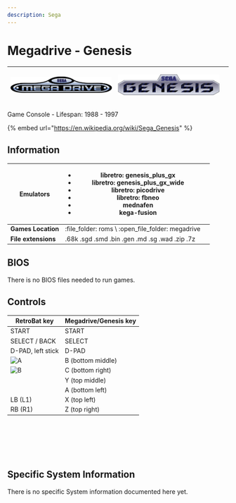 ```yaml
---
description: Sega
---
```


# Megadrive - Genesis

| <p></p><p><img src="https://raw.githubusercontent.com/fabricecaruso/es-theme-carbon/5149a33eed46b2af638b06119397d4023b75131f/art/logos/megadrive.svg" alt="" data-size="original"></p> | <p></p><p><img src="https://raw.githubusercontent.com/fabricecaruso/es-theme-carbon/5149a33eed46b2af638b06119397d4023b75131f/art/logos/genesis.svg" alt="" data-size="original"></p> |   |
| ---------------------------------------------------------------------------------------------------------------------------------------------- | ---------------------------------------------------------------------------------------------------------------------------------- | - |

Game Console - Lifespan: 1988 - 1997

{% embed url="https://en.wikipedia.org/wiki/Sega_Genesis" %}

## Information

| **Emulators**       | <ul><li>libretro: genesis_plus_gx</li><li>libretro: genesis_plus_gx_wide</li><li>libretro: picodrive</li><li>libretro: fbneo</li><li>mednafen</li><li>kega-fusion</li></ul> |   |
| ------------------- | --------------------------------------------------------------------------------------------------------------------------------------------------------------------------- | - |
| **Games Location**  | :file\_folder: roms \ :open\_file\_folder: megadrive                                                                                                                        |   |
| **File extensions** | .68k .sgd .smd .bin .gen .md .sg .wad .zip .7z                                                                                                                              |   |

## BIOS

There is no BIOS files needed to run games.

## Controls

| RetroBat key                                                                           | Megadrive/Genesis key |
| -------------------------------------------------------------------------------------- | --------------------- |
| START                                                                                  | START                 |
| SELECT / BACK                                                                          | SELECT                |
| D-PAD, left stick                                                                      | D-PAD                 |
| ![A](<../../../.gitbook/assets/image (1) (2) (1).png>)                                 | B (bottom middle)     |
| ![B](<../../../.gitbook/assets/image (4) (1).png>)                                     | C (bottom right)      |
| <img src="../../../.gitbook/assets/image (3) (1) (2).png" alt="" data-size="original"> | Y (top middle)        |
| <img src="../../../.gitbook/assets/image (2) (1) (1).png" alt="" data-size="line">     | A (bottom left)       |
| LB (L1)                                                                                | X (top left)          |
| RB (R1)                                                                                | Z (top right)         |

<figure><img src="https://i.imgur.com/N5Cxt6b.png" alt=""><figcaption></figcaption></figure>

<figure><img src="https://i.imgur.com/S7Z90HH.png" alt=""><figcaption></figcaption></figure>

<figure><img src="https://i.imgur.com/spafoAq.png" alt=""><figcaption></figcaption></figure>

## Specific System Information

There is no specific System information documented here yet.
